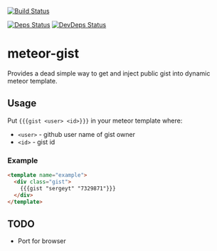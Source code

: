 [![Build Status](https://drone.io/github.com/sergeyt/meteor-gist/status.png)](https://drone.io/github.com/sergeyt/meteor-gist/latest)

[![Deps Status](https://david-dm.org/sergeyt/meteor-gist.png)](https://david-dm.org/sergeyt/meteor-gist)
[![DevDeps Status](https://david-dm.org/sergeyt/meteor-gist/dev-status.png)](https://david-dm.org/sergeyt/meteor-gist#info=devDependencies)

# meteor-gist

Provides a dead simple way to get and inject public gist into dynamic meteor template.

## Usage

Put `{{{gist <user> <id>}}}` in your meteor template where:

* `<user>` - github user name of gist owner
* `<id>` - gist id

### Example

```html
<template name="example">
  <div class="gist">
  	{{{gist "sergeyt" "7329871"}}}
  </div>
</template>
```

## TODO

* Port for browser
